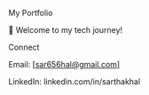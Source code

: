 My Portfolio

👋 Welcome to my tech journey!

Connect

Email: [sar656hal@gmail.com]

LinkedIn: linkedin.com/in/sarthakhal
